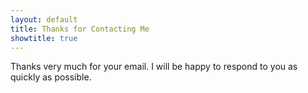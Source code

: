 ```yaml
---
layout: default
title: Thanks for Contacting Me
showtitle: true
---
```


Thanks very much for your email. I will be happy to respond to you as quickly as possible.
